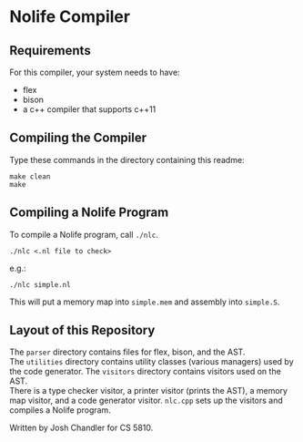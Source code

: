 # Nolife Compiler

## Requirements
For this compiler, your system needs to have:
* flex
* bison
* a c++ compiler that supports c++11

## Compiling the Compiler
Type these commands in the directory containing this readme:
```
make clean
make
```

## Compiling a Nolife Program
To compile a Nolife program, call `./nlc`. 

```
./nlc <.nl file to check>
```

e.g.:
```
./nlc simple.nl
```

This will put a memory map into `simple.mem` and assembly into `simple.S`.

## Layout of this Repository

The `parser` directory contains files for flex, bison, and the AST.  
The `utilities` directory contains utility classes (various managers) used by the code generator.
The `visitors` directory contains visitors used on the AST.  
There is a type checker visitor, a printer visitor (prints the AST), a memory map visitor, and a code generator visitor.
`nlc.cpp` sets up the visitors and compiles a Nolife program.

Written by Josh Chandler for CS 5810.